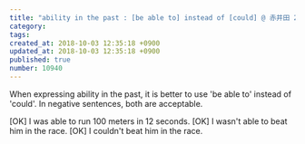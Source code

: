 ```yaml
---
title: "ability in the past : [be able to] instead of [could] @ 赤井田 2013-11-13"
category: 
tags: 
created_at: 2018-10-03 12:35:18 +0900
updated_at: 2018-10-03 12:35:18 +0900
published: true
number: 10940
---
```


When expressing ability in the past, it is better to use 'be able to' instead of 'could'.
In negative sentences, both are acceptable.

[OK] I was able to run 100 meters in 12 seconds.
[OK] I wasn't able to beat him in the race.
[OK] I couldn't beat him in the race.
